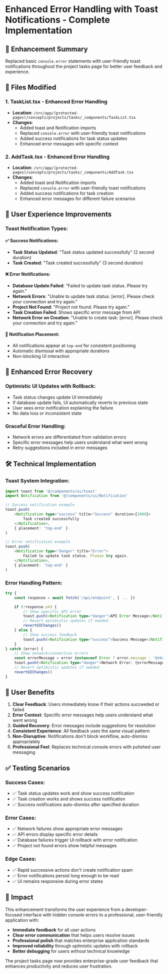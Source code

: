 # Enhanced Error Handling with Toast Notifications - Complete Implementation

## 🎯 **Enhancement Summary**

Replaced basic `console.error` statements with user-friendly toast notifications throughout the project tasks page for better user feedback and experience.

## 🔧 **Files Modified**

### 1. **TaskList.tsx** - Enhanced Error Handling
- **Location**: `/src/app/(protected-pages)/concepts/projects/tasks/_components/TaskList.tsx`
- **Changes**:
  - Added toast and Notification imports
  - Replaced `console.error` with user-friendly toast notifications
  - Added success notifications for task status updates
  - Enhanced error messages with specific context

### 2. **AddTask.tsx** - Enhanced Error Handling
- **Location**: `/src/app/(protected-pages)/concepts/projects/tasks/_components/AddTask.tsx`
- **Changes**:
  - Added toast and Notification imports
  - Replaced `console.error` with user-friendly toast notifications
  - Added success notifications for task creation
  - Enhanced error messages for different failure scenarios

## 🎨 **User Experience Improvements**

### **Toast Notification Types:**

#### ✅ **Success Notifications:**
- **Task Status Updated**: "Task status updated successfully" (2 second duration)
- **Task Created**: "Task created successfully" (3 second duration)

#### ❌ **Error Notifications:**
- **Database Update Failed**: "Failed to update task status. Please try again."
- **Network Errors**: "Unable to update task status: [error]. Please check your connection and try again."
- **Project Not Found**: "Project not found. Please try again."
- **Task Creation Failed**: Shows specific error message from API
- **Network Error on Creation**: "Unable to create task: [error]. Please check your connection and try again."

#### 📍 **Notification Placement:**
- All notifications appear at `top-end` for consistent positioning
- Automatic dismissal with appropriate durations
- Non-blocking UI interaction

## 🔄 **Enhanced Error Recovery**

### **Optimistic UI Updates with Rollback:**
- Task status changes update UI immediately
- If database update fails, UI automatically reverts to previous state
- User sees error notification explaining the failure
- No data loss or inconsistent state

### **Graceful Error Handling:**
- Network errors are differentiated from validation errors
- Specific error messages help users understand what went wrong
- Retry suggestions included in error messages

## 🛠 **Technical Implementation**

### **Toast System Integration:**
```typescript
import toast from '@/components/ui/toast'
import Notification from '@/components/ui/Notification'

// Success notification example
toast.push(
    <Notification type="success" title="Success" duration={3000}>
        Task created successfully
    </Notification>,
    { placement: 'top-end' }
)

// Error notification example
toast.push(
    <Notification type="danger" title="Error">
        Failed to update task status. Please try again.
    </Notification>,
    { placement: 'top-end' }
)
```

### **Error Handling Pattern:**
```typescript
try {
    const response = await fetch('/api/endpoint', { ... })

    if (!response.ok) {
        // Show specific API error
        toast.push(<Notification type="danger">API Error Message</Notification>)
        // Revert optimistic updates if needed
        revertUIChanges()
    } else {
        // Show success feedback
        toast.push(<Notification type="success">Success Message</Notification>)
    }
} catch (error) {
    // Show network/connection errors
    const errorMessage = error instanceof Error ? error.message : 'Unknown error'
    toast.push(<Notification type="danger">Network Error: {errorMessage}</Notification>)
    // Revert optimistic updates if needed
    revertUIChanges()
}
```

## 🎯 **User Benefits**

1. **Clear Feedback**: Users immediately know if their actions succeeded or failed
2. **Error Context**: Specific error messages help users understand what went wrong
3. **Guided Recovery**: Error messages include suggestions for resolution
4. **Consistent Experience**: All feedback uses the same visual pattern
5. **Non-Disruptive**: Notifications don't block workflow, auto-dismiss appropriately
6. **Professional Feel**: Replaces technical console errors with polished user messaging

## ✅ **Testing Scenarios**

### **Success Cases:**
- ✅ Task status updates work and show success notification
- ✅ Task creation works and shows success notification
- ✅ Success notifications auto-dismiss after specified duration

### **Error Cases:**
- ✅ Network failures show appropriate error messages
- ✅ API errors display specific error details
- ✅ Database failures trigger UI rollback with error notification
- ✅ Project not found errors show helpful messages

### **Edge Cases:**
- ✅ Rapid successive actions don't create notification spam
- ✅ Error notifications persist long enough to be read
- ✅ UI remains responsive during error states

## 🚀 **Impact**

This enhancement transforms the user experience from a developer-focused interface with hidden console errors to a professional, user-friendly application with:

- **Immediate feedback** for all user actions
- **Clear error communication** that helps users resolve issues
- **Professional polish** that matches enterprise application standards
- **Improved reliability** through optimistic updates with rollback
- **Better debugging** for users without technical knowledge

The project tasks page now provides enterprise-grade user feedback that enhances productivity and reduces user frustration.
